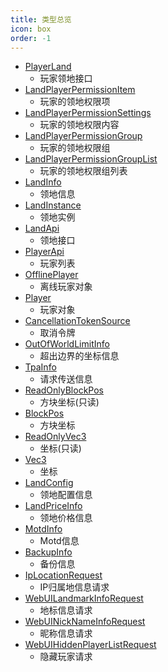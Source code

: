 ```yaml
---
title: 类型总览
icon: box
order: -1
---
```


- [PlayerLand](./PlayerLand.md)
  - 玩家领地接口
- [LandPlayerPermissionItem](./LandPlayerPermissionItem.md)
  - 玩家的领地权限项
- [LandPlayerPermissionSettings](./LandPlayerPermissionSettings.md)
  - 玩家的领地权限内容
- [LandPlayerPermissionGroup](./LandPlayerPermissionGroup.md)
  - 玩家的领地权限组
- [LandPlayerPermissionGroupList](./LandPlayerPermissionGroupList.md)
  - 玩家的领地权限组列表
- [LandInfo](./LandInfo.md)
  - 领地信息
- [LandInstance](./LandInstance.md)
  - 领地实例
- [LandApi](./LandApi.md)
  - 领地接口
- [PlayerApi](./PlayerApi.md)
  - 玩家列表
- [OfflinePlayer](./OfflinePlayer.md)
  - 离线玩家对象
- [Player](./Player.md)
  - 玩家对象
- [CancellationTokenSource](./CancellationTokenSource.md)
  - 取消令牌
- [OutOfWorldLimitInfo](./OutOfWorldLimitInfo.md)
  - 超出边界的坐标信息
- [TpaInfo](./TpaInfo.md)
  - 请求传送信息
- [ReadOnlyBlockPos](./ReadOnlyBlockPos.md)
  - 方块坐标(只读)
- [BlockPos](./BlockPos.md)
  - 方块坐标
- [ReadOnlyVec3](./ReadOnlyVec3.md)
  - 坐标(只读)
- [Vec3](./Vec3.md)
  - 坐标
- [LandConfig](./LandConfig.md)
  - 领地配置信息
- [LandPriceInfo](./LandPriceInfo.md)
  - 领地价格信息
- [MotdInfo](./MotdInfo.md)
  - Motd信息
- [BackupInfo](./BackupInfo.md)
  - 备份信息
- [IpLocationRequest](./IpLocationRequest.md)
  - IP归属地信息请求
- [WebUILandmarkInfoRequest](./WebUILandmarkInfoRequest.md)
  - 地标信息请求
- [WebUINickNameInfoRequest](./WebUINickNameInfoRequest.md)
  - 昵称信息请求
- [WebUIHiddenPlayerListRequest](./WebUIHiddenPlayerListRequest.md)
  - 隐藏玩家请求
    
